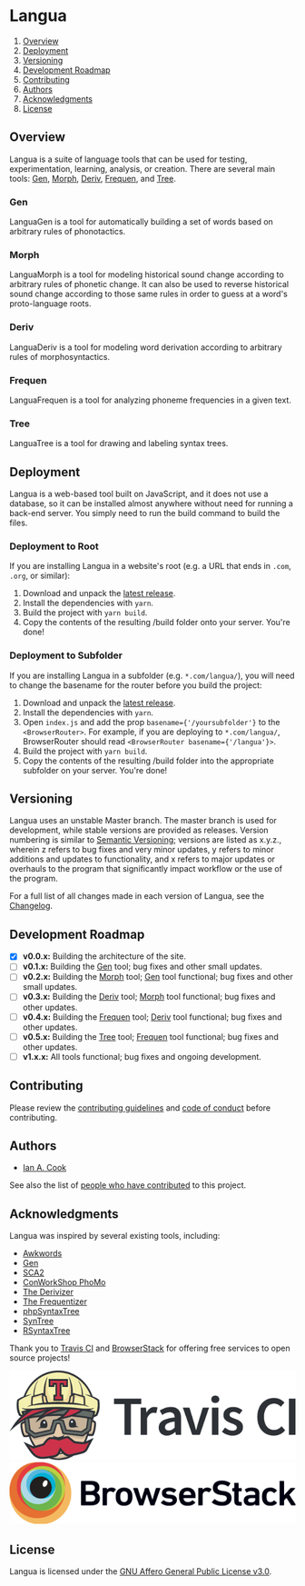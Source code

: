 # Langua

1. [Overview](#overview)
1. [Deployment](#deployment)
1. [Versioning](#versioning)
1. [Development Roadmap](#development-roadmap)
1. [Contributing](#contributing)
1. [Authors](#authors)
1. [Acknowledgments](#acknowledgments)
1. [License](#license)

## Overview

Langua is a suite of language tools that can be used for testing, experimentation, learning, analysis, or creation. There are several main tools: [Gen](#gen), [Morph](#morph), [Deriv](#deriv), [Frequen](#frequen), and [Tree](#tree).

### Gen

LanguaGen is a tool for automatically building a set of words based on arbitrary rules of phonotactics.

### Morph

LanguaMorph is a tool for modeling historical sound change according to arbitrary rules of phonetic change. It can also be used to reverse historical sound change according to those same rules in order to guess at a word's proto-language roots.

### Deriv

LanguaDeriv is a tool for modeling word derivation according to arbitrary rules of morphosyntactics.

### Frequen

LanguaFrequen is a tool for analyzing phoneme frequencies in a given text.

### Tree

LanguaTree is a tool for drawing and labeling syntax trees.

## Deployment

Langua is a web-based tool built on JavaScript, and it does not use a database, so it can be installed almost anywhere without need for running a back-end server. You simply need to run the build command to build the files.

### Deployment to Root

If you are installing Langua in a website's root (e.g. a URL that ends in `.com`, `.org`, or similar):

1. Download and unpack the [latest release](../../releases/latest).
1. Install the dependencies with `yarn`.
1. Build the project with `yarn build`.
1. Copy the contents of the resulting /build folder onto your server. You're done!

### Deployment to Subfolder

If you are installing Langua in a subfolder (e.g. `*.com/langua/`), you will need to change the basename for the router before you build the project:

1. Download and unpack the [latest release](../../releases/latest).
1. Install the dependencies with `yarn`.
1. Open `index.js` and add the prop `basename={'/yoursubfolder'}` to the `<BrowserRouter>`. For example, if you are deploying to `*.com/langua/`, BrowserRouter should read `<BrowserRouter basename={'/langua'}>`.
1. Build the project with `yarn build`.
1. Copy the contents of the resulting /build folder into the appropriate subfolder on your server. You're done!

## Versioning

Langua uses an unstable Master branch. The master branch is used for development, while stable versions are provided as releases. Version numbering is similar to [Semantic Versioning](http://semver.org/); versions are listed as x.y.z., wherein z refers to bug fixes and very minor updates, y refers to minor additions and updates to functionality, and x refers to major updates or overhauls to the program that significantly impact workflow or the use of the program.

For a full list of all changes made in each version of Langua, see the [Changelog](./CHANGELOG.md).

## Development Roadmap

- [x] **v0.0.x:** Building the architecture of the site.
- [ ] **v0.1.x:** Building the [Gen](#gen) tool; bug fixes and other small updates.
- [ ] **v0.2.x:** Building the [Morph](#morph) tool; [Gen](#gen) tool functional; bug fixes and other small updates.
- [ ] **v0.3.x:** Building the [Deriv](#deriv) tool; [Morph](#morph) tool functional; bug fixes and other updates.
- [ ] **v0.4.x:** Building the [Frequen](#frequen) tool; [Deriv](#deriv) tool functional; bug fixes and other updates.
- [ ] **v0.5.x:** Building the [Tree](#tree) tool; [Frequen](#frequen) tool functional; bug fixes and other updates.
- [ ] **v1.x.x:** All tools functional; bug fixes and ongoing development.

## Contributing

Please review the [contributing guidelines](./CONTRIBUTING.md) and [code of conduct](./CODE_OF_CONDUCT.md) before contributing.

## Authors

- [Ian A. Cook](https://github.com/nai888)

See also the list of [people who have contributed](../../graphs/contributors) to this project.

## Acknowledgments

Langua was inspired by several existing tools, including:

- [Awkwords](http://akana.conlang.org/tools/awkwords/)
- [Gen](http://www.zompist.com/gen.html)
- [SCA2](http://www.zompist.com/sca2.html)
- [ConWorkShop PhoMo](http://conworkshop.info/phomo.php)
- [The Derivizer](http://akana.conlang.org/tools/derivizer.html)
- [The Frequentizer](http://akana.conlang.org/tools/frequentizer.html)
- [phpSyntaxTree](http://ironcreek.net/phpsyntaxtree/)
- [SynTree](http://mshang.ca/syntree/)
- [RSyntaxTree](https://www.yohasebe.com/rsyntaxtree/)

Thank you to [Travis CI](https://travis-ci.com) and [BrowserStack](https://www.browserstack.com) for offering free services to open source projects!

[![Travis CI](./Logo%20Travis%20CI.png)](https://travis-ci.com "Travis CI") [![BrowserStack](./Logo%20BrowserStack.png)](https://www.browserstack.com "BrowserStack")

## License

Langua is licensed under the [GNU Affero General Public License v3.0](https://choosealicense.com/licenses/agpl-3.0/).
